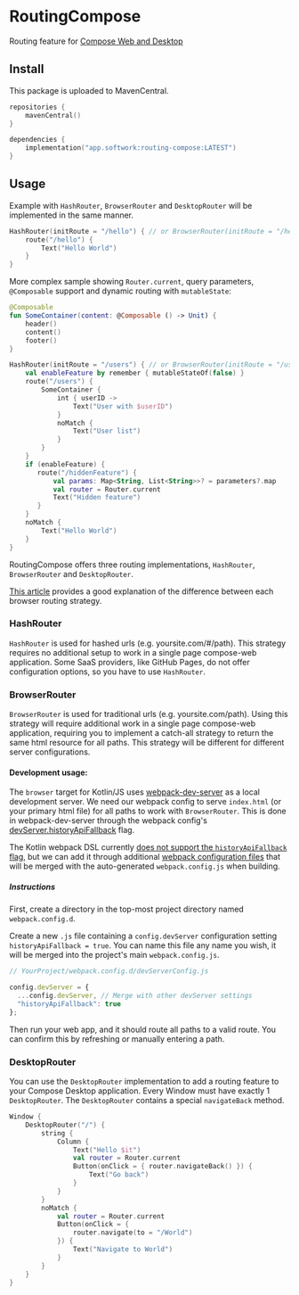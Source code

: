 # RoutingCompose

Routing feature for [Compose Web and Desktop](https://github.com/Jetbrains/compose-jb)

## Install

This package is uploaded to MavenCentral.

````kotlin
repositories {
    mavenCentral()
}

dependencies {
    implementation("app.softwork:routing-compose:LATEST")
}
````

## Usage

Example with `HashRouter`, `BrowserRouter` and `DesktopRouter` will be implemented in the same manner.

```kotlin
HashRouter(initRoute = "/hello") { // or BrowserRouter(initRoute = "/hello") {
    route("/hello") {
        Text("Hello World")
    }
}
```
More complex sample showing `Router.current`, query parameters, `@Composable` support and dynamic routing with `mutableState`:
```kt
@Composable
fun SomeContainer(content: @Composable () -> Unit) {
    header()
    content()
    footer()
}

HashRouter(initRoute = "/users") { // or BrowserRouter(initRoute = "/users") {
    val enableFeature by remember { mutableStateOf(false) }
    route("/users") {
        SomeContainer {
            int { userID ->
                Text("User with $userID")
            }
            noMatch {
                Text("User list")
            }
        }
    }
    if (enableFeature) {
       route("/hiddenFeature") {
           val params: Map<String, List<String>>? = parameters?.map
           val router = Router.current
           Text("Hidden feature")
       }
    }
    noMatch {
        Text("Hello World")
    }
}
```

RoutingCompose offers three routing implementations, `HashRouter`, `BrowserRouter` and `DesktopRouter`.

[This article](https://blog.bitsrc.io/using-hashed-vs-nonhashed-url-paths-in-single-page-apps-a66234cefc96) provides a good explanation of the difference between each browser routing strategy.

### HashRouter
`HashRouter` is used for hashed urls (e.g. yoursite.com/#/path). This strategy requires no additional setup to work in a single page compose-web application. Some SaaS providers, like GitHub Pages, do not offer configuration options, so you have to use `HashRouter`.

### BrowserRouter

`BrowserRouter` is used for traditional urls (e.g. yoursite.com/path). Using this strategy will require additional work in a single page compose-web application, requiring you to implement a catch-all strategy to return the same html resource for all paths. This strategy will be different for different server configurations.

#### Development usage:
The `browser` target for Kotlin/JS uses [webpack-dev-server](https://github.com/webpack/webpack-dev-server) as a local development server. We need our webpack config to serve `index.html` (or your primary html file) for all paths to work with `BrowserRouter`. This is done in webpack-dev-server through the webpack config's [devServer.historyApiFallback](https://webpack.js.org/configuration/dev-server/#devserverhistoryapifallback) flag.

The Kotlin webpack DSL currently [does not support the `historyApiFallback` flag](https://github.com/JetBrains/kotlin/blob/master/libraries/tools/kotlin-gradle-plugin/src/main/kotlin/org/jetbrains/kotlin/gradle/targets/js/webpack/KotlinWebpackConfig.kt#L165), but we can add it through additional [webpack configuration files](https://kotlinlang.org/docs/js-project-setup.html#webpack-configuration-file) that will be merged with the auto-generated `webpack.config.js` when building.

##### Instructions
First, create a directory in the top-most project directory named `webpack.config.d`.

Create a new `.js` file containing a `config.devServer` configuration setting `historyApiFallback = true`. You can name this file any name you wish, it will be merged into the project's main `webpack.config.js`.

```javascript
// YourProject/webpack.config.d/devServerConfig.js

config.devServer = {
  ...config.devServer, // Merge with other devServer settings
  "historyApiFallback": true
};
```

Then run your web app, and it should route all paths to a valid route. You can confirm this by refreshing or manually entering a path.

### DesktopRouter
You can use the `DesktopRouter` implementation to add a routing feature to your Compose Desktop application. 
Every Window must have exactly 1 `DesktopRouter`. 
The `DesktopRouter` contains a special `navigateBack` method.

```kotlin
Window {
    DesktopRouter("/") {
        string {
            Column {
                Text("Hello $it")
                val router = Router.current
                Button(onClick = { router.navigateBack() }) {
                    Text("Go back")
                }
            }
        }
        noMatch {
            val router = Router.current
            Button(onClick = { 
                router.navigate(to = "/World")
            }) {
                Text("Navigate to World")
            }
        }
    }
}
```
